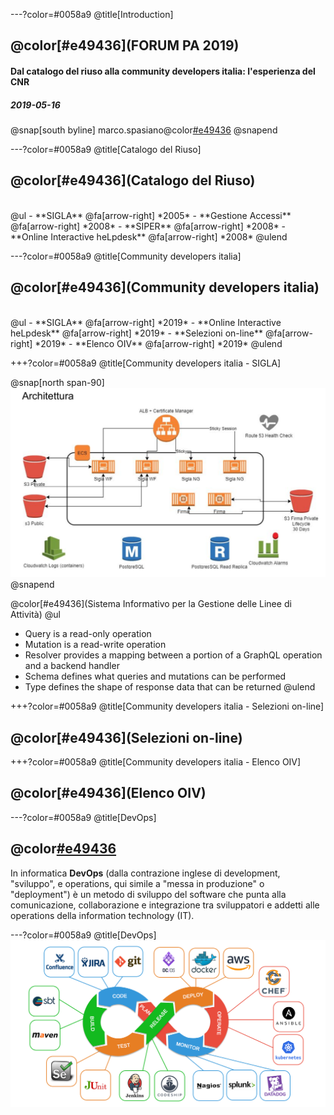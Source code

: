 ---?color=#0058a9
@title[Introduction]

## @color[#e49436](FORUM PA 2019)
#### Dal catalogo del riuso alla community developers italia: l'esperienza del CNR
##### 2019-05-16

@snap[south byline]
marco.spasiano@color[#e49436](@cnr.it)
@snapend

---?color=#0058a9
@title[Catalogo del Riuso]
## @color[#e49436](Catalogo del Riuso)
<br>
@ul
- **SIGLA**	@fa[arrow-right] *2005*
- **Gestione Accessi** @fa[arrow-right] *2008*
- **SIPER** @fa[arrow-right] *2008*
- **Online Interactive heLpdesk** @fa[arrow-right] *2008*
@ulend

---?color=#0058a9
@title[Community developers italia]
## @color[#e49436](Community developers italia)
<br>
@ul
- **SIGLA**	@fa[arrow-right] *2019*
- **Online Interactive heLpdesk** @fa[arrow-right] *2019*
- **Selezioni on-line** @fa[arrow-right] *2019*
- **Elenco OIV** @fa[arrow-right] *2019*
@ulend

+++?color=#0058a9
@title[Community developers italia - SIGLA]

@snap[north span-90]
![](assets/img/sigla-architettura-aws.png)
@snapend

@color[#e49436](Sistema Informativo per la Gestione delle Linee di Attività)
@ul[](false)
- Query is a read-only operation
- Mutation is a read-write operation
- Resolver provides a mapping between a portion of a GraphQL operation and a backend handler
- Schema defines what queries and mutations can be performed
- Type defines the shape of response data that can be returned
@ulend

+++?color=#0058a9
@title[Community developers italia - Selezioni on-line]
## @color[#e49436](Selezioni on-line)

+++?color=#0058a9
@title[Community developers italia - Elenco OIV]
## @color[#e49436](Elenco OIV)

---?color=#0058a9
@title[DevOps]
## @color[#e49436](DevOps)
In informatica **DevOps** (dalla contrazione inglese di development, "sviluppo", e operations, qui simile a "messa in produzione" o "deployment") è un metodo di sviluppo del software che punta alla comunicazione, collaborazione e integrazione tra sviluppatori e addetti alle operations della information technology (IT).

---?color=#0058a9
@title[DevOps]
![](assets/img/devops-app.jpg)